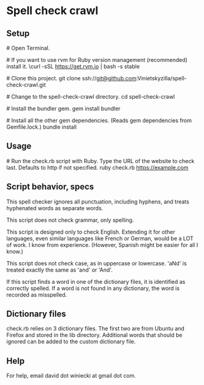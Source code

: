 Spell check crawl
=================

Setup
-----

\# Open Terminal.

\# If you want to use rvm for Ruby version management (recommended) install it.
\curl -sSL https://get.rvm.io | bash -s stable

\# Clone this project.
git clone ssh://git@github.com:Vinietskyzilla/spell-check-crawl.git

\# Change to the spell-check-crawl directory.
cd spell-check-crawl

\# Install the bundler gem.
gem install bundler

\# Install all the other gem dependencies. (Reads gem dependencies from Gemfile.lock.)
bundle install


Usage
-----

\# Run the check.rb script with Ruby. Type the URL of the website to check last. Defaults to http if not specified.
ruby check.rb https://example.com


Script behavior, specs
----------------------

This spell checker ignores all punctuation, including hyphens, and treats hyphenated words as separate words.

This script does not check grammar, only spelling.

This script is designed only to check English. Extending it for other languages, even similar languages like French or German, would be a LOT of work. I know from experience. (However, Spanish might be easier for all I know.)

This script does not check case, as in uppercase or lowercase. 'aNd' is treated exactly the same as 'and' or 'And'.

If this script finds a word in one of the dictionary files, it is identified as correctly spelled. If a word is not found in any dictionary, the word is recorded as misspelled.


Dictionary files
----------------

check.rb relies on 3 dictionary files. The first two are from Ubuntu and Firefox and stored in the lib directory. Additional words that should be ignored can be added to the custom dictionary file.


Help
----

For help, email david dot winiecki at gmail dot com.
